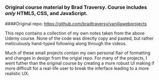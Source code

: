 ### Original course material by Brad Traversy. Course includes *only* HTML5, CSS, and JavaScript.

####Original repo: https://github.com/bradtraversy/vanillawebprojects

This repo contains a collection of my own notes taken from the above Udemy course. None of the code was directly copy and pasted, but rather meticulously hand-typed following along through the videos.

Much of these small projects contain my own personal flair of formatting and changes in design from the origial repo. For many of the projects, I went futher than the original course by creating a more robust UI making if more difficult for a real-life user to break the inferface leading to a more realistic UX.
